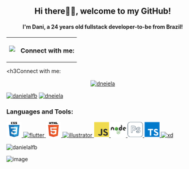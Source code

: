 <h2 align="center">Hi there👋🏾, welcome to my GitHub!</h2>
<h4 align="center">I'm Dani, a 24 years old fullstack developer-to-be from Brazil!</h4>

<table border="0">
 <tr>
    <td><img src="https://user-images.githubusercontent.com/47404519/116915471-7105c080-ac22-11eb-83cc-7888269db254.png"
      height="auto"
      width="250"</td>
    <td><h3>Connect with me:</h3></td>
 </tr>
 </table>
 
<p align="left">
  
  <h3Connect with me:</h3>
<p align="center">
  <a href="https://twitter.com/dneiela" target="blank"
    ><img
      align="center"
      src="https://img.icons8.com/clouds/100/000000/twitter.png"
      alt="dneiela"
      height="100"
      width="100"
  /></a>
</p>


  <a href="https://linkedin.com/in/danielalfb" target="blank"
    ><img
      align="center"
      src="https://img.icons8.com/clouds/100/000000/linkedin.png"
      alt="danielalfb"
      height="100"
      width="100"
  /></a>
  <a href="https://instagram.com/dneiela" target="blank"
    ><img
      align="center"
      src="https://img.icons8.com/clouds/100/000000/instagram-new--v1.png"
      alt="dneiela"
      height="100"
      width="100"
  /></a>
</p>

<h3 align="left">Languages and Tools:</h3>
<p align="left">
  <a href="https://www.w3schools.com/css/" target="_blank">
    <img
      src="https://raw.githubusercontent.com/devicons/devicon/master/icons/css3/css3-original-wordmark.svg"
      alt="css3"
      width="40"
      height="40"
    />
  </a>
  <a href="https://flutter.dev" target="_blank">
    <img
      src="https://www.vectorlogo.zone/logos/flutterio/flutterio-icon.svg"
      alt="flutter"
      width="40"
      height="40"
    />
  </a>
  <a href="https://www.w3.org/html/" target="_blank">
    <img
      src="https://raw.githubusercontent.com/devicons/devicon/master/icons/html5/html5-original-wordmark.svg"
      alt="html5"
      width="40"
      height="40"
    />
  </a>
  <a href="https://www.adobe.com/in/products/illustrator.html" target="_blank">
    <img
      src="https://www.vectorlogo.zone/logos/adobe_illustrator/adobe_illustrator-icon.svg"
      alt="illustrator"
      width="40"
      height="40"
    />
  </a>
  <a
    href="https://developer.mozilla.org/en-US/docs/Web/JavaScript"
    target="_blank"
  >
    <img
      src="https://raw.githubusercontent.com/devicons/devicon/master/icons/javascript/javascript-original.svg"
      alt="javascript"
      width="40"
      height="40"
    />
  </a>
  <a href="https://nodejs.org" target="_blank">
    <img
      src="https://raw.githubusercontent.com/devicons/devicon/master/icons/nodejs/nodejs-original-wordmark.svg"
      alt="nodejs"
      width="40"
      height="40"
    />
  </a>
  <a href="https://www.photoshop.com/en" target="_blank">
    <img
      src="https://raw.githubusercontent.com/devicons/devicon/master/icons/photoshop/photoshop-line.svg"
      alt="photoshop"
      width="40"
      height="40"
    />
  </a>
  <a href="https://www.typescriptlang.org/" target="_blank">
    <img
      src="https://raw.githubusercontent.com/devicons/devicon/master/icons/typescript/typescript-original.svg"
      alt="typescript"
      width="40"
      height="40"
    />
  </a>
  <a href="https://www.adobe.com/products/xd.html" target="_blank">
    <img
      src="https://cdn.worldvectorlogo.com/logos/adobe-xd.svg"
      alt="xd"
      width="40"
      height="40"
    />
  </a>
</p>

<p>
  <img
    align="center"
    src="https://github-readme-stats.vercel.app/api/top-langs?username=danielalfb&show_icons=true&locale=en&layout=compact"
    alt="danielalfb"
  />
</p>

![image](https://user-images.githubusercontent.com/47404519/116912757-08691480-ac1f-11eb-988d-0a10a279e1ea.png)
